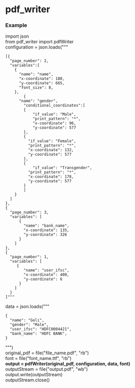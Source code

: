 # pdf_writer

### Example

import json<br>
from pdf_writer import pdfWriter<br>
configuration = json.loads("""
   	
    [{
      "page_number": 2,
      "variables":[
       	{
          "name": "name",
          "x-coordinate": 180,
          "y-coordinate": 665,
          "font_size": 8,
        },
     		{
       	  "name": "gender",
       		"conditional_coordinates":[    
          	{
          		"if_value": "Male",
          		"print_pattern": "*",
          	 	"x-coordinate": 96,
          		"y-coordinate": 577
          	},
          	{
              "if_value": "Female",
              "print_pattern": "*",
              "x-coordinate": 132,
              "y-coordinate": 577
            },
            {
             	"if_value": "Transgender",
              "print_pattern": "*",
              "x-coordinate": 178,
              "y-coordinate": 577
            }
        	]
      	}
      ]
    },
    {
      "page_number": 3,
      "variables": [
          {
            "name": "bank_name",
            "x-coordinate": 135,
            "y-coordinate": 326
          }
        ]
    },
    {
      "page_number": 1,
      "variables": [
         {
            "name": "user_ifsc",
            "x-coordinate": 400,
            "y-coordinate": 6
          }
        ] 
      }
    ]"""

data = json.loads("""

    {	
      "name": "Goli",
      "gender": "Male",
      "user_ifsc": "HDFC0004421",
      "bank_name": "HDFC BANK",
	}
""")<br>
original_pdf = file("file_name.pdf", "rb")<br>
font = file("font_name.ttf", "rb")<br>
<b>output = pdfWriter(original_pdf, configuration, data, font)</b><br>
outputStream = file("output.pdf", "wb")<br>
output.write(outputStream)<br>
outputStream.close()

